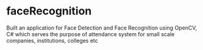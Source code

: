 # faceRecognition
Built an application for Face Detection and Face Recognition using OpenCV, C# which serves the purpose of attendance system for small scale companies, institutions, colleges etc
